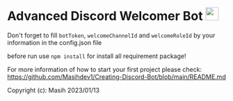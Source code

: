 # Advanced Discord Welcomer Bot <img src="https://raw.githubusercontent.com/MartinHeinz/MartinHeinz/master/wave.gif" width="30px">

Don't forget to fill `botToken`, `welcomeChannelId` and `welcomeRoleId` by your information in the config.json file

before run use `npm install` for install all requirement package!

For more information of how to start your first project please check: https://github.com/Masihdev1/Creating-Discord-Bot/blob/main/README.md

Copyright (c): Masih 2023/01/13

